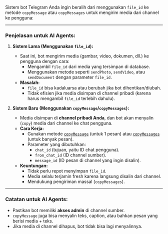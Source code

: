 Sistem bot Telegram Anda ingin beralih dari menggunakan `file_id` ke metode `copyMessage` atau `copyMessages` untuk mengirim media dari channel ke pengguna:

---

### **Penjelasan untuk AI Agents:**
1. **Sistem Lama (Menggunakan `file_id`):**  
   - Saat ini, bot mengirim media (gambar, video, dokumen, dll.) ke pengguna dengan cara:  
     - Mengambil `file_id` dari media yang tersimpan di database.  
     - Menggunakan metode seperti `sendPhoto`, `sendVideo`, atau `sendDocument` dengan parameter `file_id`.  
   - **Masalah:**  
     - `file_id` bisa kadaluarsa atau berubah jika bot dihentikan/diubah.  
     - Tidak efisien jika media disimpan di channel pribadi (karena harus mengambil `file_id` terlebih dahulu).

2. **Sistem Baru (Menggunakan `copyMessage`/`copyMessages`):**  
   - Media disimpan di **channel pribadi Anda**, dan bot akan menyalin (`copy`) media dari channel ke chat pengguna.  
   - **Cara Kerja:**  
     - Gunakan metode [`copyMessage`](https://core.telegram.org/bots/api#copymessage) (untuk 1 pesan) atau [`copyMessages`](https://core.telegram.org/bots/api#copymessages) (untuk banyak pesan).  
     - Parameter yang dibutuhkan:  
       - `chat_id` (tujuan, yaitu ID chat pengguna).  
       - `from_chat_id` (ID channel sumber).  
       - `message_id` (ID pesan di channel yang ingin disalin).  
   - **Keuntungan:**  
     - Tidak perlu repot menyimpan `file_id`.  
     - Media selalu terjamin fresh karena langsung disalin dari channel.  
     - Mendukung pengiriman massal (`copyMessages`).  

---


### **Catatan untuk AI Agents:**
- Pastikan bot memiliki **akses admin** di channel sumber.  
- `copyMessage` juga bisa menyalin teks, caption, atau bahkan pesan yang berisi media + teks.  
- Jika media di channel dihapus, bot tidak bisa lagi menyalinnya.  
